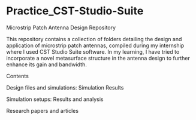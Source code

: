 # Practice_CST-Studio-Suite

Microstrip Patch Antenna Design Repository

This repository contains a collection of folders detailing the design and application of microstrip patch antennas, compiled during my internship where I used CST Studio Suite software. In my learning, I have tried to incorporate a novel metasurface structure in the antenna design to further enhance its gain and bandwidth.

Contents

Design files and simulations: Simulation Results

Simulation setups: Results and analysis

Research papers and articles
